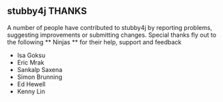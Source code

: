 ## stubby4j THANKS

A number of people have contributed to stubby4j by reporting problems, suggesting improvements or submitting changes. Special thanks fly out to the following ** Ninjas ** for their help, support and feedback

* Isa Goksu
* Eric Mrak
* Sankalp Saxena
* Simon Brunning
* Ed Hewell
* Kenny Lin